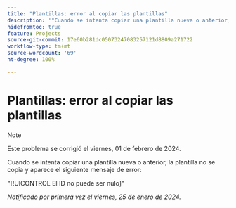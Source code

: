 ```yaml
---
title: "Plantillas: error al copiar las plantillas"
description: '"Cuando se intenta copiar una plantilla nueva o anterior, esta no se copia y aparece el siguiente error".'
hidefromtoc: true
feature: Projects
source-git-commit: 17e60b281dc05073247083257121d8809a271722
workflow-type: tm+mt
source-wordcount: '69'
ht-degree: 100%

---
```



# Plantillas: error al copiar las plantillas

>[!NOTE]
>
>Este problema se corrigió el viernes, 01 de febrero de 2024.

Cuando se intenta copiar una plantilla nueva o anterior, la plantilla no se copia y aparece el siguiente mensaje de error:

&quot;[!UICONTROL El ID no puede ser nulo]&quot;

_Notificado por primera vez el viernes, 25 de enero de 2024._
